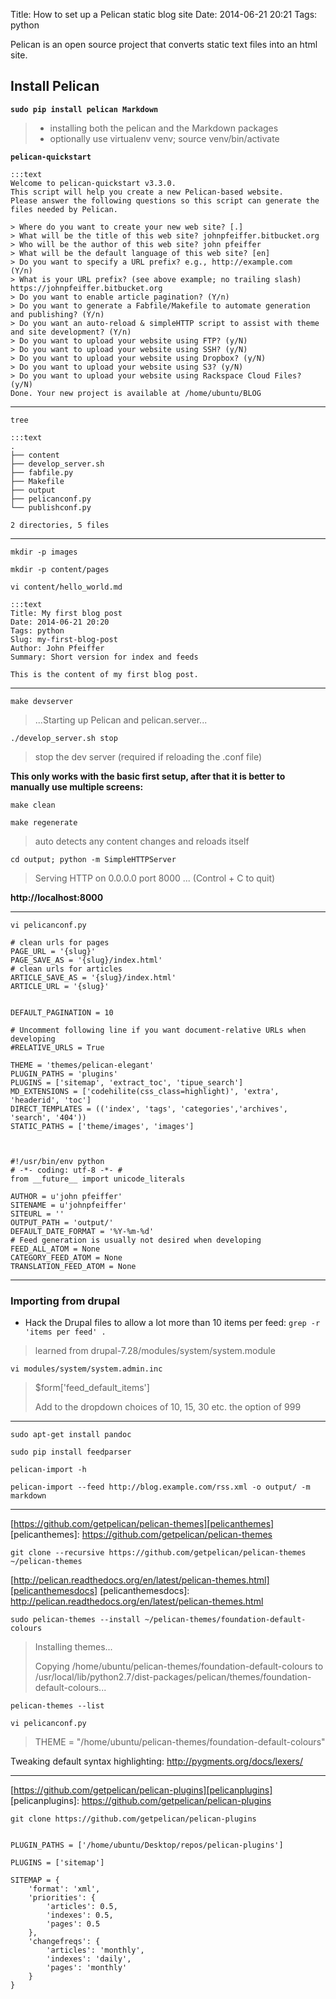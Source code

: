 Title: How to set up a Pelican static blog site
Date: 2014-06-21 20:21
Tags: python

Pelican is an open source project that converts static text files into an html site.

## Install Pelican ##

**`sudo pip install pelican Markdown `**
> - installing both the pelican and the Markdown packages
> - optionally use virtualenv venv; source venv/bin/activate

**`pelican-quickstart`**

    :::text
    Welcome to pelican-quickstart v3.3.0.
    This script will help you create a new Pelican-based website.
    Please answer the following questions so this script can generate the files needed by Pelican.

    > Where do you want to create your new web site? [.]
    > What will be the title of this web site? johnpfeiffer.bitbucket.org
    > Who will be the author of this web site? john pfeiffer
    > What will be the default language of this web site? [en]
    > Do you want to specify a URL prefix? e.g., http://example.com   (Y/n)
    > What is your URL prefix? (see above example; no trailing slash) https://johnpfeiffer.bitbucket.org
    > Do you want to enable article pagination? (Y/n)
    > Do you want to generate a Fabfile/Makefile to automate generation and publishing? (Y/n)
    > Do you want an auto-reload & simpleHTTP script to assist with theme and site development? (Y/n)
    > Do you want to upload your website using FTP? (y/N)
    > Do you want to upload your website using SSH? (y/N)
    > Do you want to upload your website using Dropbox? (y/N)
    > Do you want to upload your website using S3? (y/N)
    > Do you want to upload your website using Rackspace Cloud Files? (y/N)
    Done. Your new project is available at /home/ubuntu/BLOG

- - - 

`tree`

    :::text
    .
    ├── content
    ├── develop_server.sh
    ├── fabfile.py
    ├── Makefile
    ├── output
    ├── pelicanconf.py
    └── publishconf.py
    
    2 directories, 5 files

- - -

`mkdir -p images`

`mkdir -p content/pages`

`vi content/hello_world.md`

    :::text
    Title: My first blog post
    Date: 2014-06-21 20:20
    Tags: python
    Slug: my-first-blog-post
    Author: John Pfeiffer
    Summary: Short version for index and feeds

    This is the content of my first blog post.

- - - 

`make devserver`
> ...Starting up Pelican and pelican.server...

`./develop_server.sh stop`
>  stop the dev server (required if reloading the .conf file)

**This only works with the basic first setup, after that it is better to manually use multiple screens:**

`make clean`

`make regenerate`
> auto detects any content changes and reloads itself

`cd output; python -m SimpleHTTPServer`
> Serving HTTP on 0.0.0.0 port 8000 ... (Control + C to quit)

**http://localhost:8000**

- - -

```vi pelicanconf.py```


    # clean urls for pages
    PAGE_URL = '{slug}'
    PAGE_SAVE_AS = '{slug}/index.html'
    # clean urls for articles
    ARTICLE_SAVE_AS = '{slug}/index.html'
    ARTICLE_URL = '{slug}'


    DEFAULT_PAGINATION = 10

    # Uncomment following line if you want document-relative URLs when developing
    #RELATIVE_URLS = True

    THEME = 'themes/pelican-elegant'
    PLUGIN_PATHS = 'plugins'
    PLUGINS = ['sitemap', 'extract_toc', 'tipue_search']
    MD_EXTENSIONS = ['codehilite(css_class=highlight)', 'extra', 'headerid', 'toc']
    DIRECT_TEMPLATES = (('index', 'tags', 'categories','archives', 'search', '404'))
    STATIC_PATHS = ['theme/images', 'images']



    #!/usr/bin/env python
    # -*- coding: utf-8 -*- #
    from __future__ import unicode_literals

    AUTHOR = u'john pfeiffer'
    SITENAME = u'johnpfeiffer'
    SITEURL = ''
    OUTPUT_PATH = 'output/'
    DEFAULT_DATE_FORMAT = '%Y-%m-%d'
    # Feed generation is usually not desired when developing
    FEED_ALL_ATOM = None
    CATEGORY_FEED_ATOM = None
    TRANSLATION_FEED_ATOM = None



- - -

### Importing from drupal ###

- Hack the Drupal files to allow a lot more than 10 items per feed:
`grep -r 'items per feed' . `
> learned from drupal-7.28/modules/system/system.module


`vi modules/system/system.admin.inc`

>    $form['feed_default_items']
>    
>    Add to the dropdown choices of 10, 15, 30 etc. the option of 999

- - - 

`sudo apt-get install pandoc`

`sudo pip install feedparser`

`pelican-import -h`

`pelican-import --feed http://blog.example.com/rss.xml -o output/ -m markdown`


- - -

[https://github.com/getpelican/pelican-themes][pelicanthemes]
[pelicanthemes]: https://github.com/getpelican/pelican-themes

`git clone --recursive https://github.com/getpelican/pelican-themes ~/pelican-themes`

[http://pelican.readthedocs.org/en/latest/pelican-themes.html][pelicanthemesdocs]
[pelicanthemesdocs]: http://pelican.readthedocs.org/en/latest/pelican-themes.html

`sudo pelican-themes --install ~/pelican-themes/foundation-default-colours`
>    Installing themes...
>        
>    Copying /home/ubuntu/pelican-themes/foundation-default-colours to /usr/local/lib/python2.7/dist-packages/pelican/themes/foundation-default-colours...

`pelican-themes --list`

`vi pelicanconf.py`
> THEME = "/home/ubuntu/pelican-themes/foundation-default-colours"


Tweaking default syntax highlighting: http://pygments.org/docs/lexers/

- - - 
[https://github.com/getpelican/pelican-plugins][pelicanplugins]
[pelicanplugins]: https://github.com/getpelican/pelican-plugins

`git clone https://github.com/getpelican/pelican-plugins`


```

PLUGIN_PATHS = ['/home/ubuntu/Desktop/repos/pelican-plugins']

PLUGINS = ['sitemap']

SITEMAP = {
    'format': 'xml',
    'priorities': {
        'articles': 0.5,
        'indexes': 0.5,
        'pages': 0.5
    },
    'changefreqs': {
        'articles': 'monthly',
        'indexes': 'daily',
        'pages': 'monthly'
    }
}
```
